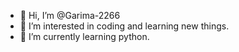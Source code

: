 - 👋 Hi, I’m @Garima-2266
- 👀 I’m interested in coding and learning new things.
- 🌱 I’m currently learning python.
  

<!---
Garima-2266/Garima-2266 is a ✨ special ✨ repository because its `README.md` (this file) appears on your GitHub profile.
You can click the Preview link to take a look at your changes.
--->
